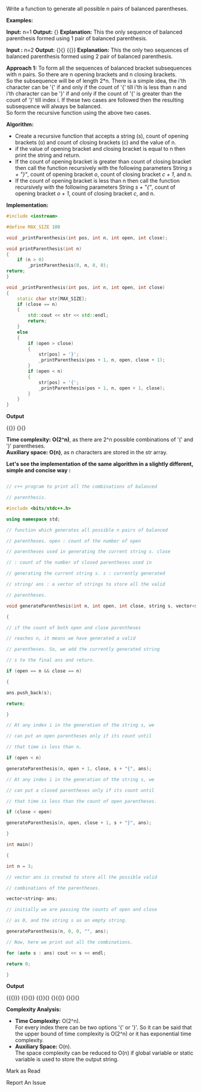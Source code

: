 Write a function to generate all possible n pairs of balanced parentheses. 

**Examples:** 

**Input:** n=1
**Output:** {}
**Explanation:** This the only sequence of balanced 
parenthesis formed using 1 pair of balanced parenthesis. 

**Input :** n=2
**Output:** 
{}{}
{{}}
**Explanation:** This the only two sequences of balanced 
parenthesis formed using 2 pair of balanced parenthesis. 
 

**Approach 1:** To form all the sequences of balanced bracket subsequences with n pairs. So there are n opening brackets and n closing brackets.   
So the subsequence will be of length 2*n. There is a simple idea, the i'th character can be '{' if and only if the count of '{' till i'th is less than n and i'th character can be '}' if and only if the count of '{' is greater than the count of '}' till index i. If these two cases are followed then the resulting subsequence will always be balanced.   
So form the recursive function using the above two cases.

**Algorithm:**  

- Create a recursive function that accepts a string (s), count of opening brackets (o) and count of closing brackets (c) and the value of n.
- if the value of opening bracket and closing bracket is equal to n then print the string and return.
- If the count of opening bracket is greater than count of closing bracket then call the function recursively with the following parameters String _s + "}"_, count of opening bracket _o_, count of closing bracket _c + 1_, and n.
- If the count of opening bracket is less than n then call the function recursively with the following parameters String _s + "{"_, count of opening bracket _o + 1_, count of closing bracket _c_, and n.

**Implementation:** 

```cpp
#include <iostream>

#define MAX_SIZE 100

void _printParenthesis(int pos, int n, int open, int close);

void printParenthesis(int n)
{
	if (n > 0)
		_printParenthesis(0, n, 0, 0);
return;
}

void _printParenthesis(int pos, int n, int open, int close)
{
	static char str[MAX_SIZE];
	if (close == n)
	{
		std::cout << str << std::endl;
		return;
	}
	else
	{
		if (open > close)
		{
			str[pos] = '}';
			_printParenthesis(pos + 1, n, open, close + 1);
		}
		if (open < n)
		{
			str[pos] = '{';
			_printParenthesis(pos + 1, n, open + 1, close);
		}
	}
}
```

  
**Output**

{{}}
{}{}

**Time complexity:** **O(2^n)**, as there are 2^n possible combinations of '(' and ')' parentheses.  
**Auxiliary space:** **O(n)**, as n characters are stored in the str array.

**Let's see the implementation of the same algorithm in a slightly different, simple and concise way :**

```cpp

// c++ program to print all the combinations of balanced

// parenthesis.

#include <bits/stdc++.h>

using namespace std;

// function which generates all possible n pairs of balanced

// parentheses. open : count of the number of open

// parentheses used in generating the current string s. close

// : count of the number of closed parentheses used in

// generating the current string s. s : currently generated

// string/ ans : a vector of strings to store all the valid

// parentheses.

void generateParenthesis(int n, int open, int close, string s, vector<string> &ans)

{

// if the count of both open and close parentheses

// reaches n, it means we have generated a valid

// parentheses. So, we add the currently generated string

// s to the final ans and return.

if (open == n && close == n)

{

ans.push_back(s);

return;

}

// At any index i in the generation of the string s, we

// can put an open parentheses only if its count until

// that time is less than n.

if (open < n)

generateParenthesis(n, open + 1, close, s + "{", ans);

// At any index i in the generation of the string s, we

// can put a closed parentheses only if its count until

// that time is less than the count of open parentheses.

if (close < open)

generateParenthesis(n, open, close + 1, s + "}", ans);

}

int main()

{

int n = 3;

// vector ans is created to store all the possible valid

// combinations of the parentheses.

vector<string> ans;

// initially we are passing the counts of open and close

// as 0, and the string s as an empty string.

generateParenthesis(n, 0, 0, "", ans);

// Now, here we print out all the combinations.

for (auto s : ans) cout << s << endl;

return 0;

}

```
  
**Output**

{{{}}}
{{}{}}
{{}}{}
{}{{}}
{}{}{}

  
**Complexity Analysis:** 

- **Time Complexity:** O(2^n).   
    For every index there can be two options '{' or '}'. So it can be said that the upper bound of time complexity is O(2^n) or it has exponential time complexity.
- **Auxiliary Space:** O(n).   
    The space complexity can be reduced to O(n) if global variable or static variable is used to store the output string.

Mark as Read

Report An Issue